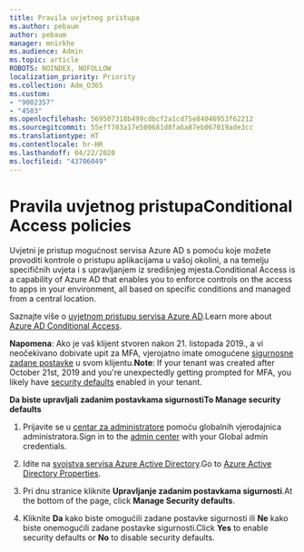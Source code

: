 ```yaml
---
title: Pravila uvjetnog pristupa
ms.author: pebaum
author: pebaum
manager: mnirkhe
ms.audience: Admin
ms.topic: article
ROBOTS: NOINDEX, NOFOLLOW
localization_priority: Priority
ms.collection: Adm_O365
ms.custom:
- "9002357"
- "4583"
ms.openlocfilehash: 569507318b499cdbcf2a1cd75e84046953f62212
ms.sourcegitcommit: 55eff703a17e500681d8fa6a87eb067019ade3cc
ms.translationtype: HT
ms.contentlocale: hr-HR
ms.lasthandoff: 04/22/2020
ms.locfileid: "43706049"
---
```

# <a name="conditional-access-policies"></a><span data-ttu-id="ff0a6-102">Pravila uvjetnog pristupa</span><span class="sxs-lookup"><span data-stu-id="ff0a6-102">Conditional Access policies</span></span>

<span data-ttu-id="ff0a6-103">Uvjetni je pristup mogućnost servisa Azure AD s pomoću koje možete provoditi kontrole o pristupu aplikacijama u vašoj okolini, a na temelju specifičnih uvjeta i s upravljanjem iz središnjeg mjesta.</span><span class="sxs-lookup"><span data-stu-id="ff0a6-103">Conditional Access is a capability of Azure AD that enables you to enforce controls on the access to apps in your environment, all based on specific conditions and managed from a central location.</span></span>

<span data-ttu-id="ff0a6-104">Saznajte više o [uvjetnom pristupu servisa Azure AD](https://docs.microsoft.com/azure/active-directory/conditional-access/).</span><span class="sxs-lookup"><span data-stu-id="ff0a6-104">Learn more about [Azure AD Conditional Access](https://docs.microsoft.com/azure/active-directory/conditional-access/).</span></span>  

<span data-ttu-id="ff0a6-105">**Napomena**: Ako je vaš klijent stvoren nakon 21. listopada 2019., a vi neočekivano dobivate upit za MFA, vjerojatno imate omogućene [sigurnosne zadane postavke](https://aka.ms/securitydefaults) u svom klijentu.</span><span class="sxs-lookup"><span data-stu-id="ff0a6-105">**Note**: If your tenant was created after October 21st, 2019 and you're unexpectedly getting prompted for MFA, you likely have [security defaults](https://aka.ms/securitydefaults) enabled in your tenant.</span></span>

<span data-ttu-id="ff0a6-106">**Da biste upravljali zadanim postavkama sigurnosti**</span><span class="sxs-lookup"><span data-stu-id="ff0a6-106">**To Manage security defaults**</span></span>

1. <span data-ttu-id="ff0a6-107">Prijavite se u [centar za administratore](https://go.microsoft.com/fwlink/p/?linkid=834822) pomoću globalnih vjerodajnica administratora.</span><span class="sxs-lookup"><span data-stu-id="ff0a6-107">Sign in to the [admin center](https://go.microsoft.com/fwlink/p/?linkid=834822) with your Global admin credentials.</span></span>

2. <span data-ttu-id="ff0a6-108">Idite na [svojstva servisa Azure Active Directory](https://portal.azure.com/#blade/Microsoft_AAD_IAM/ActiveDirectoryMenuBlade/Properties).</span><span class="sxs-lookup"><span data-stu-id="ff0a6-108">Go to [Azure Active Directory Properties](https://portal.azure.com/#blade/Microsoft_AAD_IAM/ActiveDirectoryMenuBlade/Properties).</span></span>

3. <span data-ttu-id="ff0a6-109">Pri dnu stranice kliknite **Upravljanje zadanim postavkama sigurnosti**.</span><span class="sxs-lookup"><span data-stu-id="ff0a6-109">At the bottom of the page, click **Manage Security defaults**.</span></span>

4. <span data-ttu-id="ff0a6-110">Kliknite **Da** kako biste omogućili zadane postavke sigurnosti ili **Ne** kako biste onemogućili zadane postavke sigurnosti.</span><span class="sxs-lookup"><span data-stu-id="ff0a6-110">Click **Yes** to enable security defaults or **No** to disable security defaults.</span></span>
